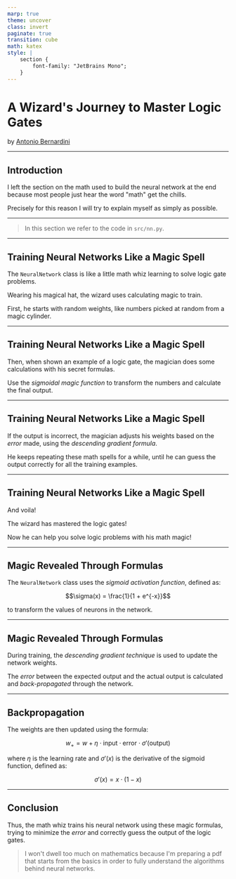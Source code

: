 ```yaml
---
marp: true
theme: uncover
class: invert
paginate: true
transition: cube
math: katex
style: |
    section {
        font-family: "JetBrains Mono";
    }
---
```


# A Wizard's Journey to Master Logic Gates

by [Antonio Bernardini](https://www.linkedin.com/in/antonioberna/)

---

## Introduction

I left the section on the math used to build the neural network at the end because most people just hear the word "math" get the chills.

Precisely for this reason I will try to explain myself as simply as possible.

---

> In this section we refer to the code in `src/nn.py`.

---

## Training Neural Networks Like a Magic Spell

The `NeuralNetwork` class is like a little math whiz learning to solve logic gate problems.

Wearing his magical hat, the wizard uses calculating magic to train.

First, he starts with random weights, like numbers picked at random from a magic cylinder.

---

## Training Neural Networks Like a Magic Spell

Then, when shown an example of a logic gate, the magician does some calculations with his secret formulas.

Use the *sigmoidal magic function* to transform the numbers and calculate the final output.

---

## Training Neural Networks Like a Magic Spell

If the output is incorrect, the magician adjusts his weights based on the *error* made, using the *descending gradient formula*.

He keeps repeating these math spells for a while, until he can guess the output correctly for all the training examples.

---

## Training Neural Networks Like a Magic Spell

And voila!

The wizard has mastered the logic gates!

Now he can help you solve logic problems with his math magic!

---

## Magic Revealed Through Formulas

The `NeuralNetwork` class uses the *sigmoid activation function*, defined as:

$$\sigma(x) = \frac{1}{1 + e^{-x}}$$

to transform the values of neurons in the network.

---

## Magic Revealed Through Formulas

During training, the *descending gradient technique* is used to update the network weights.

The *error* between the expected output and the actual output is calculated and *back-propagated* through the network.

---

## Backpropagation

The weights are then updated using the formula:

$$w_{+} = w + \eta \cdot \text{input} \cdot \text{error} \cdot \sigma'(\text{output})$$

where $\eta$ is the learning rate and $\sigma'(x)$ is the derivative of the sigmoid function, defined as:

$$\sigma'(x) = x \cdot (1 - x)$$

---

## Conclusion

Thus, the math whiz trains his neural network using these magic formulas, trying to minimize the *error* and correctly guess the output of the logic gates.

> I won't dwell too much on mathematics because I'm preparing a pdf that starts from the basics in order to fully understand the algorithms behind neural networks.
